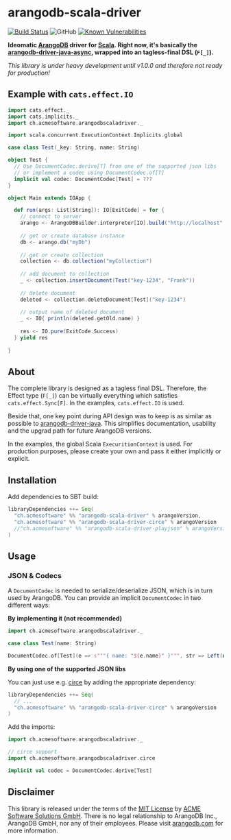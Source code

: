 arangodb-scala-driver
=====================

[![Build Status](https://travis-ci.org/acme-software/arangodb-scala-driver.svg?branch=master)](https://travis-ci.org/acme-software/arangodb-scala-driver) 
![GitHub](https://img.shields.io/github/license/acme-software/arangodb-scala-driver.svg) 
[![Known Vulnerabilities](https://snyk.io//test/github/acme-software/arangodb-scala-driver/badge.svg?targetFile=build.sbt)](https://snyk.io//test/github/acme-software/arangodb-scala-driver?targetFile=build.sbt)

**Ideomatic [ArangoDB](https://www.arangodb.com) driver for [Scala](https://scala-lang.org). Right now, it's basically 
the [arangodb-driver-java-async](https://github.com/arangodb/arangodb-java-driver-async), wrapped into an tagless-final 
DSL (`F[_]`).**

*This library is under heavy development until v1.0.0 and therefore not ready for production!*

Example with `cats.effect.IO`
-----------------------------

```scala
import cats.effect._
import cats.implicits._
import ch.acmesoftware.arangodbscaladriver._

import scala.concurrent.ExecutionContext.Implicits.global

case class Test(_key: String, name: String)

object Test {
  // Use DocumentCodec.derive[T] from one of the supported json libs 
  // or implement a codec using DocumentCodec.of[T]
  implicit val codec: DocumentCodec[Test] = ???
}

object Main extends IOApp {

  def run(args: List[String]): IO[ExitCode] = for {
    // connect to server
    arango <- ArangoDBBuilder.interpreter[IO].build("http://localhost", 8529)
    
    // get or create database instance
    db <- arango.db("myDb")
    
    // get or create collection
    collection <- db.collection("myCollection")
    
    // add document to collection
    _ <- collection.insertDocument(Test("key-1234", "Frank"))
    
    // delete document
    deleted <- collection.deleteDocument[Test]("key-1234")
    
    // output name of deleted document
    _ <- IO{ println(deleted.getOld.name) }
    
    res <- IO.pure(ExitCode.Success)
  } yield res
  
}
```

About
-----

The complete library is designed as a tagless final DSL. Therefore, the Effect type (`F[_]`) can be virtually everything
which satisfies `cats.effect.Sync[F]`. In the examples, `cats.effect.IO` is used.

Beside that, one key point during API design was to keep is as similar as possible to 
[arangodb-driver-java](https://github.com/arangodb/arangodb-java-driver). This simplifies documentation, usability and 
the upgrad path for future ArangoDB versions.

In the examples, the global Scala `ExecuritionContext` is used. For production purposes, please create your own and pass 
it either implicitly or explicit.

Installation
------------

Add dependencies to SBT build:

```scala
libraryDependencies ++= Seq(
  "ch.acmesoftware" %% "arangodb-scala-driver" % arangoVersion,
  "ch.acmesoftware" %% "arangodb-scala-driver-circe" % arangoVersion
  //"ch.acmesoftware" %% "arangodb-scala-driver-playjson" % arangoVersion
)
```
 
Usage
-----

### JSON & Codecs

A `DocumentCodec` is needed to serialize/deserialize JSON, which is in turn used by ArangoDB. You can provide an 
implicit `DocumentCodec` in two different ways:

**By implementing it (not recommended)**

```scala
import ch.acmesoftware.arangodbscaladriver._

case class Test(name: String)

DocumentCodec.of[Test](e => s"""{ name: "${e.name}" }""", str => Left(new RuntimeException("Not deserializable")))
```

**By using one of the supported JSON libs**

You can just use e.g. [circe]() by adding the appropriate dependency:

```scala
libraryDependencies ++= Seq(
  // ...
  "ch.acmesoftware" %% "arangodb-scala-driver-circe" % arangoVersion
)
```

Add the imports:

```scala
import ch.acmesoftware.arangodbscaladriver._

// circe support
import ch.acmesoftware.arangodbscaladriver.circe

implicit val codec = DocumentCodec.derive[Test]

```

Disclaimer
----------

This library is released under the terms of the [MIT License](LICENSE.txt) by 
[ACME Software Solutions GmbH](https://www.acmesoftware.ch). There is no legal relationship to ArangoDB Inc., 
ArangoDB GmbH, nor any of their employees. Please visit [arangodb.com](https://www.arangodb.com) for more information.
